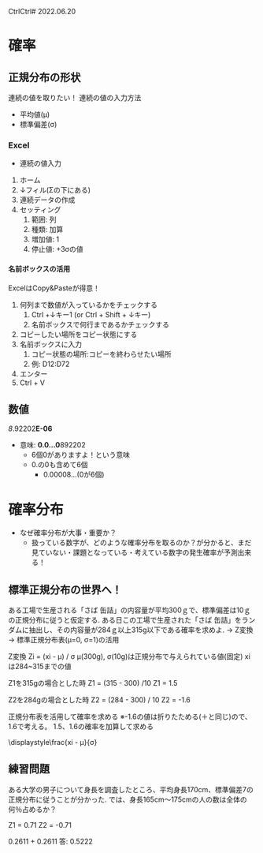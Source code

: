 CtrlCtrl# 2022.06.20
# 確率
## 正規分布の形状
連続の値を取りたい！
連続の値の入力方法
- 平均値(μ)
- 標準偏差(σ)

### Excel
- 連続の値入力
1. ホーム
2. ↓フィル(Σの下にある)
3. 連続データの作成
4. セッティング
   1. 範囲: 列
   2. 種類: 加算
   3. 増加値: 1
   4. 停止値: +3σの値

#### 名前ボックスの活用
ExcelはCopy&Pasteが得意！

1. 何列まで数値が入っているかをチェックする
   1. Ctrl +↓キー1 (or Ctrl + Shift + ↓キー)
   2. 名前ボックスで何行まであるかチェックする
2. コピーしたい場所をコピー状態にする
3. 名前ボックスに入力
   1. コピー状態の場所:コピーを終わらせたい場所
   2. 例: D12:D72
4. エンター
5. Ctrl + V


## 数値
*8*.92202**E-06**
- 意味: **0.0...0**892202
  - 6個0がありますよ！という意味
  - 0.の0も含めて6個
    - 0.00008...(0が6個)

# 確率分布
- なぜ確率分布が大事・重要か？
  - 扱っている数字が、どのような確率分布を取るのか？が分かると、まだ見ていない・課題となっている・考えている数字の発生確率が予測出来る！

## 標準正規分布の世界へ！
ある工場で生産される「さば 缶詰」の内容量が平均300ｇで、標準偏差は10ｇの正規分布に従うと仮定する.
ある日この工場で生産された「さば 缶詰」をランダムに抽出し、その内容量が284ｇ以上315g以下である確率を求めよ.
-> Z変換
-> 標準正規分布表(μ=0, σ=1)の活用

Z変換
Zi = (xi - μ) / σ
μ(300g), σ(10g)は正規分布で与えられている値(固定)
xiは284~315までの値

Z1を315gの場合とした時
Z1 = (315 - 300) /10
Z1 = 1.5

Z2を284gの場合とした時
Z2 = (284 - 300) / 10
Z2 = -1.6

正規分布表を活用して確率を求める
※-1.6の値は折りたためる(＋と同じ)ので、1.6で考える。
1.5、1.6の確率を加算して求める

\displaystyle\frac{xi - μ}{σ}

## 練習問題
ある大学の男子について身長を調査したところ、平均身長170cm、標準偏差7の正規分布に従うことが分かった.
では、身長165cm～175cmの人の数は全体の何％占めるか？

Z1 = 0.71
Z2 = -0.71

0.2611 + 0.2611
答: 0.5222
